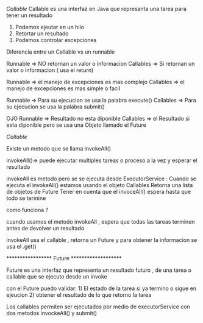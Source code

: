 *Callable<Y>*
Callable<T> es una interfaz en Java que represanta una tarea para tener un resultado
1)  Podemos ejeutar en un hilo
2)  Retortar un resultado 
3) Podemos controlar excepciones


Diferencia entre un Callable vs un runnable

Runnable =>  NO retornan un valor o informacion
Callables =>  Si retornan un valor o informacion ( usa el return)

Runnable => el manejo de excepciones es mas complejo
Callables => el manejo de excepciones es mas simple o facil

Runnable => Para su ejecucion se usa la palabra execute()
Callables =>  Para su ejecucion se usa la palabra submit()


OJO
Runnable => Resultado no esta diponible
Callables  => el Resultado si esta diponible pero se usa una Objeto llamado el Future<T>

*Callable*

Existe un metodo que se llama invokeAll()

invokeAll()=> puede ejecutar multiples tareas o proceso a la vez y esperar el resultado


invokeAll es metodo pero se se ejecuta desde ExecutorService :
Cuando se ejecuta el invokeAll() estamos usando el objeto Callables<T>
Retorna una lista de objetos de Future<T>
Tener en cuenta que el invoceAll() espera hasta que todo se termine



como funciona ?


cuando usamos el metodo invokeAll , espera que todas las tareas terminen antes de devolver un resultado 

invokeAll usa el callable , retorna un Future<T>  y para obtener la informacion se usa el .get()


***************** Future<T> *******************

Future<T>  es una interfaz que representa un resultado futuro , de una tarea o callable que se ejecuto desde un invoke



con el Future<T> puedo validar:
    1) El estado de la tarea si ya termino o sigue en ejeucion
    2) obtener el resultado de lo que retorno la tarea



Los callables permiten ser ejecutados por medio de executorService con dos metodos
invockeAll() y submit()

